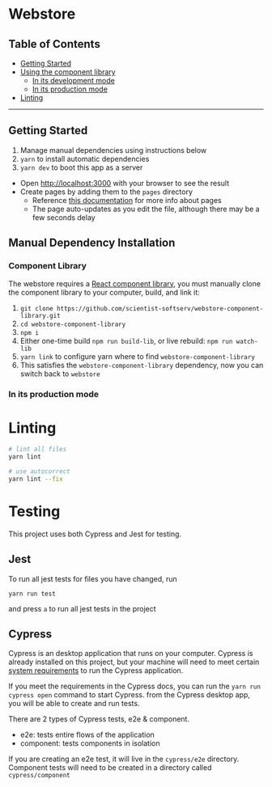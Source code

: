 # Webstore
## Table of Contents

- [Getting Started](#getting-started)
- [Using the component library](#using-the-component-library)
  - [In its development mode](#in-its-development-mode)
  - [In its production mode](#In-its-production-mode)
- [Linting](#linting)

---

## Getting Started

  1. Manage manual dependencies using instructions below
  2. `yarn` to install automatic dependencies
  3. `yarn dev` to boot this app as a server
  - Open [http://localhost:3000](http://localhost:3000) with your browser to see the result
  - Create pages by adding them to the `pages` directory
    - Reference [this documentation](https://nextjs.org/docs/basic-features/pages) for more info about pages
    - The page auto-updates as you edit the file, although there may be a few seconds delay

<!-- [API routes](https://nextjs.org/docs/api-routes/introduction) can be accessed on [http://localhost:3000/api/hello](http://localhost:3000/api/hello). This endpoint can be edited in `pages/api/hello.js`.

The `pages/api` directory is mapped to `/api/*`. Files in this directory are treated as [API routes](https://nextjs.org/docs/api-routes/introduction) instead of React pages. -->

## Manual Dependency Installation

### Component Library

The webstore requires a [React component library](https://reactjs.org/docs/react-component.html), you must manually clone the component library to your computer, build, and link it:

  1. `git clone https://github.com/scientist-softserv/webstore-component-library.git`
  2. `cd webstore-component-library`
  3. `npm i`
  4. Either one-time build `npm run build-lib`, or live rebuild: `npm run watch-lib`
  5. `yarn link` to configure yarn where to find `webstore-component-library`
  6. This satisfies the `webstore-component-library` dependency, now you can switch back to `webstore`

### In its production mode
<!-- TODO -->


# Linting
``` bash
# lint all files
yarn lint

# use autocorrect
yarn lint --fix
```

# Testing

This project uses both Cypress and Jest for testing.

## Jest
To run all jest tests for files you have changed, run
```
yarn run test
```
and press `a` to run all jest tests in the project

## Cypress
Cypress is an desktop application that runs on your computer. Cypress is already installed on this project, but your machine will need to meet certain [system requirements](https://docs.cypress.io/guides/getting-started/installing-cypress#System-requirements) to run the Cypress application.

If you meet the requirements in the Cypress docs, you can run the `yarn run cypress open` command to start Cypress. from the Cypress desktop app, you will be able to create and run tests.

There are 2 types of Cypress tests, e2e & component. 
  - e2e: tests entire flows of the application
  - component: tests components in isolation

If you are creating an e2e test, it will live in the `cypress/e2e` directory. Component tests will need to be created in a directory called `cypress/component `
